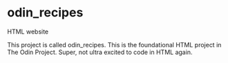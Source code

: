# odin_recipes
HTML website

This project is called odin_recipes. This is the foundational HTML project in The Odin Project. Super, not ultra excited to code in HTML again.